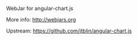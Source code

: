WebJar for angular-chart.js

More info: http://webjars.org

Upstream: https://github.com/jtblin/angular-chart.js
